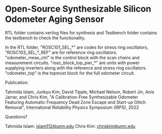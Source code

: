 # Open-Source Synthesizable Silicon Odometer Aging Sensor

RTL folder contains verilog files for synthesis and Testbench folder contains the testbench to check the functionality.

In the RTL folder, "ROSC101_SEL\_\*" are codes for stress ring oscillators, "ROSC103_SEL\_\*\_REF" are for reference ring oscillators.
"odometer_meas_ctrl" is the control block with the scan chains and measurement circuits. 
"rosc_block_top_pwr\_\*" are units with power supplying inverters along with the reference and stress ring oscillators.
"odometer_top" is the topmost block for the full odometer circuit.

Publication:

Tahmida Islam, Junkyu Kim, David Tipple, Michael Nelson, Robert Jin, Anis Jarrar, and Chris Kim, "A Calibration-Free Synthesizable Odometer Featuring Automatic Frequency Dead Zone Escape and Start-up Glitch Removal", International Reliability Physics Symposium (IRPS), 2022 

Questions?

Tahmida Islam: islam112@umn.edu
Chris Kim: chriskim@umn.edu
